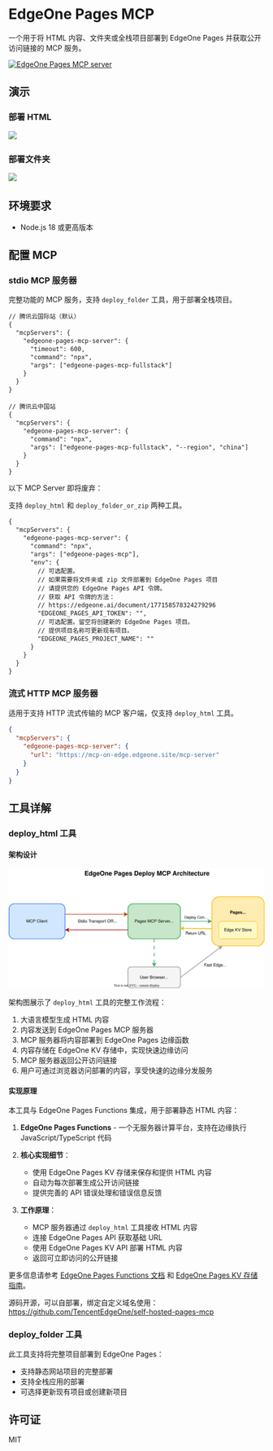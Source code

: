 # EdgeOne Pages MCP

一个用于将 HTML 内容、文件夹或全栈项目部署到 EdgeOne Pages 并获取公开访问链接的 MCP 服务。

<a href="https://glama.ai/mcp/servers/@TencentEdgeOne/edgeone-pages-mcp">
  <img width="380" height="200" src="https://glama.ai/mcp/servers/@TencentEdgeOne/edgeone-pages-mcp/badge" alt="EdgeOne Pages MCP server" />
</a>

## 演示

### 部署 HTML

![](https://cdnstatic.tencentcs.com/edgeone/pages/assets/U_GpJ-1746519327306.gif)

### 部署文件夹

![](https://cdnstatic.tencentcs.com/edgeone/pages/assets/kR_Kk-1746519251292.gif)

## 环境要求

- Node.js 18 或更高版本

## 配置 MCP

### stdio MCP 服务器

完整功能的 MCP 服务，支持 `deploy_folder` 工具，用于部署全栈项目。

```jsonc
// 腾讯云国际站（默认）
{
  "mcpServers": {
    "edgeone-pages-mcp-server": {
      "timeout": 600,
      "command": "npx",
      "args": ["edgeone-pages-mcp-fullstack"]
    }
  }
}

// 腾讯云中国站
{
  "mcpServers": {
    "edgeone-pages-mcp-server": {
      "command": "npx",
      "args": ["edgeone-pages-mcp-fullstack", "--region", "china"]
    }
  }
}
```

以下 MCP Server 即将废弃：

支持 `deploy_html` 和 `deploy_folder_or_zip` 两种工具。

```jsonc
{
  "mcpServers": {
    "edgeone-pages-mcp-server": {
      "command": "npx",
      "args": ["edgeone-pages-mcp"],
      "env": {
        // 可选配置。
        // 如果需要将文件夹或 zip 文件部署到 EdgeOne Pages 项目
        // 请提供您的 EdgeOne Pages API 令牌。
        // 获取 API 令牌的方法：
        // https://edgeone.ai/document/177158578324279296
        "EDGEONE_PAGES_API_TOKEN": "",
        // 可选配置。留空将创建新的 EdgeOne Pages 项目。
        // 提供项目名称可更新现有项目。
        "EDGEONE_PAGES_PROJECT_NAME": ""
      }
    }
  }
}
```

### 流式 HTTP MCP 服务器

适用于支持 HTTP 流式传输的 MCP 客户端，仅支持 `deploy_html` 工具。

```json
{
  "mcpServers": {
    "edgeone-pages-mcp-server": {
      "url": "https://mcp-on-edge.edgeone.site/mcp-server"
    }
  }
}
```

## 工具详解

### deploy_html 工具

#### 架构设计

![EdgeOne Pages MCP 架构图](./assets/architecture.svg)

架构图展示了 `deploy_html` 工具的完整工作流程：

1. 大语言模型生成 HTML 内容
2. 内容发送到 EdgeOne Pages MCP 服务器
3. MCP 服务器将内容部署到 EdgeOne Pages 边缘函数
4. 内容存储在 EdgeOne KV 存储中，实现快速边缘访问
5. MCP 服务器返回公开访问链接
6. 用户可通过浏览器访问部署的内容，享受快速的边缘分发服务

#### 实现原理

本工具与 EdgeOne Pages Functions 集成，用于部署静态 HTML 内容：

1. **EdgeOne Pages Functions** - 一个无服务器计算平台，支持在边缘执行 JavaScript/TypeScript 代码

2. **核心实现细节**：

   - 使用 EdgeOne Pages KV 存储来保存和提供 HTML 内容
   - 自动为每次部署生成公开访问链接
   - 提供完善的 API 错误处理和错误信息反馈

3. **工作原理**：
   - MCP 服务器通过 `deploy_html` 工具接收 HTML 内容
   - 连接 EdgeOne Pages API 获取基础 URL
   - 使用 EdgeOne Pages KV API 部署 HTML 内容
   - 返回可立即访问的公开链接

更多信息请参考 [EdgeOne Pages Functions 文档](https://edgeone.ai/document/162227908259442688) 和 [EdgeOne Pages KV 存储指南](https://edgeone.ai/document/162227803822321664)。

源码开源，可以自部署，绑定自定义域名使用：https://github.com/TencentEdgeOne/self-hosted-pages-mcp

### deploy_folder 工具

此工具支持将完整项目部署到 EdgeOne Pages：

- 支持静态网站项目的完整部署
- 支持全栈应用的部署
- 可选择更新现有项目或创建新项目

## 许可证

MIT
